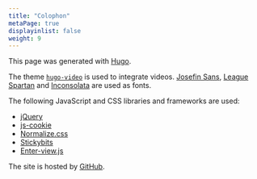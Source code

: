 ```yaml
---
title: "Colophon"
metaPage: true
displayinlist: false
weight: 9
---
```


This page was generated with [Hugo](https://gohugo.io/).

The theme [`hugo-video`](https://github.com/martignoni/hugo-video) is used to integrate videos. [Josefin Sans](https://github.com/googlefonts/josefinsans), [League Spartan](https://www.theleagueofmoveabletype.com/league-spartan) and [Inconsolata](https://github.com/googlefonts/inconsolata) are used as fonts.

The following JavaScript and CSS libraries and frameworks  are used:

<ul class="inline-list">
    <li><a href="https://jquery.com/">jQuery</a></li>
    <li><a href="https://github.com/js-cookie/js-cookie">js-cookie</a></li>
    <li><a href="https://necolas.github.io/normalize.css/">Normalize.css</a></li>
    <li><a href="https://dollarshaveclub.github.io/stickybits/">Stickybits</a></li>
    <li><a href="https://russellgoldenberg.github.io/enter-view/">Enter-view.js</a></li>
    <!--
    <li><a href="https://michalsnik.github.io/aos/">AOS (Animate On Scroll Library)</a></li>
    -->
</ul>

The site is hosted by [GitHub](https://github.com/).
